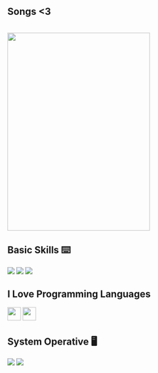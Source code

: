 ## Songs <3
<br>

<img width="320" height="445"  src="https://spotify-github-profile.kittinanx.com/api/view?uid=31pc2jjnflsqkjpfrcptdoalem3u&cover_image=true&theme=compact">

## Basic Skills ⌨️
<img src="https://img.shields.io/badge/Python-3776AB?style=for-the-badge&logo=python&logoColor=white" /> <img src="https://img.shields.io/badge/HTML5-E34F26?style=for-the-badge&logo=html5&logoColor=white" /> <img src="https://img.shields.io/badge/CSS3-1572B6?style=for-the-badge&logo=css3&logoColor=white" />

## I Love Programming Languages
<img src = 'https://github.com/MarikIshtar007/MarikIshtar007/blob/master/images/python2.png' height='30'/> <img src = 'https://github.com/MarikIshtar007/MarikIshtar007/blob/master/images/js.svg' width='30'/>

## System Operative 🖥️
<img src="https://img.shields.io/badge/Windows-017AD7?style=for-the-badge&logo=windows&logoColor=white" /> <img src="https://img.shields.io/badge/Linux-E34F26?style=for-the-badge&logo=linux&logoColor=black" />



 
